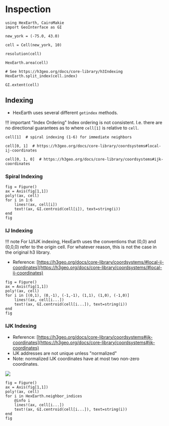 # Inspection


```@repl inspect
using HexEarth, CairoMakie
import GeoInterface as GI

new_york = (-75.0, 43.0)

cell = Cell(new_york, 10)

resolution(cell)

HexEarth.area(cell)

# See https://h3geo.org/docs/core-library/h3Indexing
HexEarth.split_index(cell.index)

GI.extent(cell)
```

## Indexing

- HexEarth uses several different `getindex` methods.

!!! important "Index Ordering"
    Index ordering is not consistent.  I.e. there are no directional guarantees as to where `cell[1]` is
    relative to `cell`.

```@repl inspect
cell[1]  # spiral indexing (1-6) for immediate neighbors

cell[0, 1]  # https://h3geo.org/docs/core-library/coordsystems#local-ij-coordinates

cell[0, 1, 0]  # https://h3geo.org/docs/core-library/coordsystems#ijk-coordinates
```

### Spiral Indexing

```@example inspect
fig = Figure()
ax = Axis(fig[1,1])
poly!(ax, cell)
for i in 1:6
    lines!(ax, cell[i])
    text!(ax, GI.centroid(cell[i]), text=string(i))
end
fig
```

### IJ Indexing

!!! note
    For IJ/IJK indexing, HexEarth uses the conventions that (0,0) and (0,0,0) refer to the origin cell.  For whatever reason, this is not the case in the original h3 library.

- Reference: [https://h3geo.org/docs/core-library/coordsystems/#local-ij-coordinates](https://h3geo.org/docs/core-library/coordsystems/#local-ij-coordinates)

```@example inspect
fig = Figure()
ax = Axis(fig[1,1])
poly!(ax, cell)
for i in [(0,1), (0,-1), (-1,-1), (1,1), (1,0), (-1,0)]
    lines!(ax, cell[i...])
    text!(ax, GI.centroid(cell[i...]), text=string(i))
end
fig
```

### IJK Indexing

- Reference: [https://h3geo.org/docs/core-library/coordsystems#ijk-coordinates](https://h3geo.org/docs/core-library/coordsystems#ijk-coordinates)
- IJK addresses are not unique unless "normalized"
- Note: normalized IJK coordinates have at most two non-zero coordinates.

![](https://h3geo.org/images/ijkp.png)

```@example inspect
fig = Figure()
ax = Axis(fig[1,1])
poly!(ax, cell)
for i in HexEarth.neighbor_indices
    @info i
    lines!(ax, cell[i...])
    text!(ax, GI.centroid(cell[i...]), text=string(i))
end
fig
```
